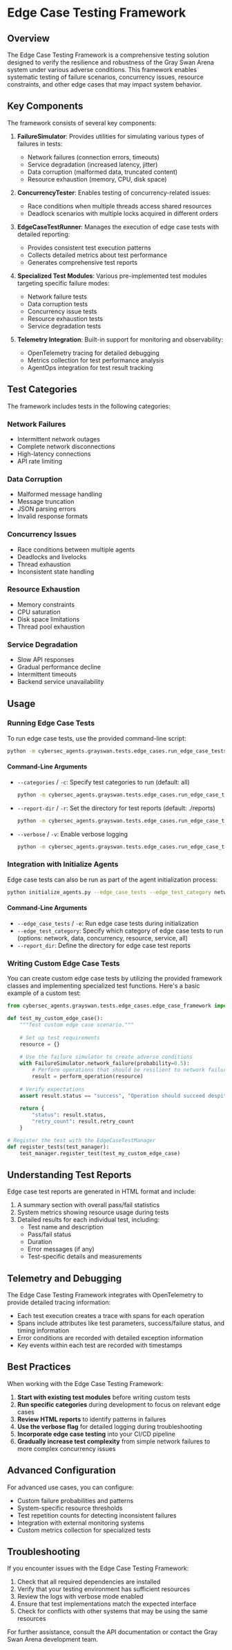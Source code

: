 # Edge Case Testing Framework

## Overview

The Edge Case Testing Framework is a comprehensive testing solution designed to verify the resilience and robustness of the Gray Swan Arena system under various adverse conditions. This framework enables systematic testing of failure scenarios, concurrency issues, resource constraints, and other edge cases that may impact system behavior.

## Key Components

The framework consists of several key components:

1. **FailureSimulator**: Provides utilities for simulating various types of failures in tests:
   - Network failures (connection errors, timeouts)
   - Service degradation (increased latency, jitter)
   - Data corruption (malformed data, truncated content)
   - Resource exhaustion (memory, CPU, disk space)

2. **ConcurrencyTester**: Enables testing of concurrency-related issues:
   - Race conditions when multiple threads access shared resources
   - Deadlock scenarios with multiple locks acquired in different orders

3. **EdgeCaseTestRunner**: Manages the execution of edge case tests with detailed reporting:
   - Provides consistent test execution patterns
   - Collects detailed metrics about test performance
   - Generates comprehensive test reports

4. **Specialized Test Modules**: Various pre-implemented test modules targeting specific failure modes:
   - Network failure tests
   - Data corruption tests
   - Concurrency issue tests
   - Resource exhaustion tests
   - Service degradation tests

5. **Telemetry Integration**: Built-in support for monitoring and observability:
   - OpenTelemetry tracing for detailed debugging
   - Metrics collection for test performance analysis
   - AgentOps integration for test result tracking

## Test Categories

The framework includes tests in the following categories:

### Network Failures
- Intermittent network outages
- Complete network disconnections
- High-latency connections
- API rate limiting

### Data Corruption
- Malformed message handling
- Message truncation
- JSON parsing errors
- Invalid response formats

### Concurrency Issues
- Race conditions between multiple agents
- Deadlocks and livelocks
- Thread exhaustion
- Inconsistent state handling

### Resource Exhaustion
- Memory constraints
- CPU saturation
- Disk space limitations
- Thread pool exhaustion

### Service Degradation
- Slow API responses
- Gradual performance decline
- Intermittent timeouts
- Backend service unavailability

## Usage

### Running Edge Case Tests

To run edge case tests, use the provided command-line script:

```bash
python -m cybersec_agents.grayswan.tests.edge_cases.run_edge_case_tests
```

#### Command-Line Arguments

- `--categories` / `-c`: Specify test categories to run (default: all)
  ```bash
  python -m cybersec_agents.grayswan.tests.edge_cases.run_edge_case_tests -c network data
  ```

- `--report-dir` / `-r`: Set the directory for test reports (default: ./reports)
  ```bash
  python -m cybersec_agents.grayswan.tests.edge_cases.run_edge_case_tests -r /path/to/reports
  ```

- `--verbose` / `-v`: Enable verbose logging
  ```bash
  python -m cybersec_agents.grayswan.tests.edge_cases.run_edge_case_tests -v
  ```

### Integration with Initialize Agents

Edge case tests can also be run as part of the agent initialization process:

```bash
python initialize_agents.py --edge_case_tests --edge_test_category network
```

#### Command-Line Arguments

- `--edge_case_tests` / `-e`: Run edge case tests during initialization
- `--edge_test_category`: Specify which category of edge case tests to run (options: network, data, concurrency, resource, service, all)
- `--report_dir`: Define the directory for edge case test reports

### Writing Custom Edge Case Tests

You can create custom edge case tests by utilizing the provided framework classes and implementing specialized test functions. Here's a basic example of a custom test:

```python
from cybersec_agents.grayswan.tests.edge_cases.edge_case_framework import FailureSimulator

def test_my_custom_edge_case():
    """Test custom edge case scenario."""
    
    # Set up test requirements
    resource = {}
    
    # Use the failure simulator to create adverse conditions
    with FailureSimulator.network_failure(probability=0.5):
        # Perform operations that should be resilient to network failures
        result = perform_operation(resource)
        
    # Verify expectations
    assert result.status == "success", "Operation should succeed despite failures"
    
    return {
        "status": result.status,
        "retry_count": result.retry_count
    }

# Register the test with the EdgeCaseTestManager
def register_tests(test_manager):
    test_manager.register_test(test_my_custom_edge_case)
```

## Understanding Test Reports

Edge case test reports are generated in HTML format and include:

1. A summary section with overall pass/fail statistics
2. System metrics showing resource usage during tests
3. Detailed results for each individual test, including:
   - Test name and description
   - Pass/fail status
   - Duration
   - Error messages (if any)
   - Test-specific details and measurements

## Telemetry and Debugging

The Edge Case Testing Framework integrates with OpenTelemetry to provide detailed tracing information:

- Each test execution creates a trace with spans for each operation
- Spans include attributes like test parameters, success/failure status, and timing information
- Error conditions are recorded with detailed exception information
- Key events within each test are recorded with timestamps

## Best Practices

When working with the Edge Case Testing Framework:

1. **Start with existing test modules** before writing custom tests
2. **Run specific categories** during development to focus on relevant edge cases
3. **Review HTML reports** to identify patterns in failures
4. **Use the verbose flag** for detailed logging during troubleshooting
5. **Incorporate edge case testing** into your CI/CD pipeline
6. **Gradually increase test complexity** from simple network failures to more complex concurrency issues

## Advanced Configuration

For advanced use cases, you can configure:

- Custom failure probabilities and patterns
- System-specific resource thresholds
- Test repetition counts for detecting inconsistent failures
- Integration with external monitoring systems
- Custom metrics collection for specialized tests

## Troubleshooting

If you encounter issues with the Edge Case Testing Framework:

1. Check that all required dependencies are installed
2. Verify that your testing environment has sufficient resources
3. Review the logs with verbose mode enabled
4. Ensure that test implementations match the expected interface
5. Check for conflicts with other systems that may be using the same resources

For further assistance, consult the API documentation or contact the Gray Swan Arena development team. 